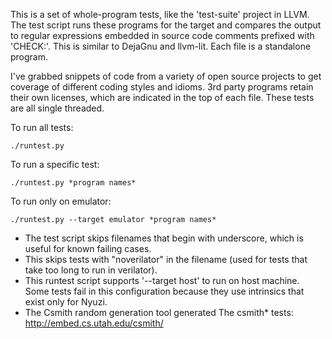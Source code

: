 This is a set of whole-program tests, like the 'test-suite' project in LLVM.
The test script runs these programs for the target and compares the output
to regular expressions embedded in source code comments prefixed with 'CHECK:'.
This is similar to DejaGnu and llvm-lit. Each file is a standalone program.

I've grabbed snippets of code from a variety of open source projects to get
coverage of different coding styles and idioms. 3rd party programs retain
their own licenses, which are indicated in the top of each file. These
tests are all single threaded.

To run all tests:

    ./runtest.py

To run a specific test:

    ./runtest.py *program names*

To run only on emulator:

    ./runtest.py --target emulator *program names*

- The test script skips filenames that begin with underscore, which is
  useful for known failing cases.
- This skips tests with "noverilator" in the filename (used for tests that
  take too long to run in verilator).
- This runtest script supports '--target host' to run on host machine.
  Some tests fail in this configuration because they use intrinsics
  that exist only for Nyuzi.
- The Csmith random generation tool generated The csmith* tests:
  http://embed.cs.utah.edu/csmith/
